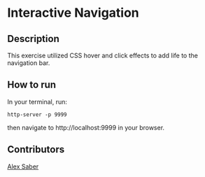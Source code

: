 # Interactive Navigation

## Description
This exercise utilized CSS hover and click effects to add life to the navigation bar.

## How to run
In your terminal, run:
```
http-server -p 9999
```
then navigate to http://localhost:9999 in your browser.

## Contributors
[Alex Saber](http://github.com/alexsaber89)
